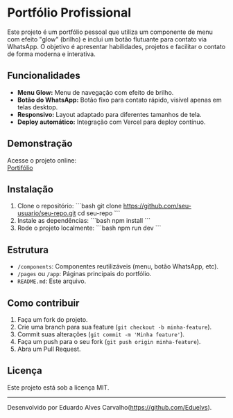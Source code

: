 # Portfólio Profissional

Este projeto é um portfólio pessoal que utiliza um componente de menu com efeito "glow" (brilho) e inclui um botão flutuante para contato via WhatsApp. O objetivo é apresentar habilidades, projetos e facilitar o contato de forma moderna e interativa.

## Funcionalidades

- **Menu Glow:** Menu de navegação com efeito de brilho.
- **Botão do WhatsApp:** Botão fixo para contato rápido, visível apenas em telas desktop.
- **Responsivo:** Layout adaptado para diferentes tamanhos de tela.
- **Deploy automático:** Integração com Vercel para deploy contínuo.

## Demonstração

Acesse o projeto online:  
[Portifólio](http://eduelvs.vercel.app)

## Instalação

1. Clone o repositório:
   \`\`\`bash
   git clone https://github.com/seu-usuario/seu-repo.git
   cd seu-repo
   \`\`\`
2. Instale as dependências:
   \`\`\`bash
   npm install
   \`\`\`
3. Rode o projeto localmente:
   \`\`\`bash
   npm run dev
   \`\`\`

## Estrutura

- `/components`: Componentes reutilizáveis (menu, botão WhatsApp, etc).
- `/pages` ou `/app`: Páginas principais do portfólio.
- `README.md`: Este arquivo.

## Como contribuir

1. Faça um fork do projeto.
2. Crie uma branch para sua feature (`git checkout -b minha-feature`).
3. Commit suas alterações (`git commit -m 'Minha feature'`).
4. Faça um push para o seu fork (`git push origin minha-feature`).
5. Abra um Pull Request.

## Licença

Este projeto está sob a licença MIT.

---

Desenvolvido por Eduardo Alves Carvalho(https://github.com/Eduelvs).
